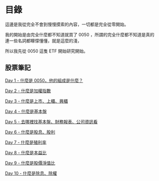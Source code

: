 # 目錄

這邊是我從完全不會到慢慢摸索的內容，一切都是完全從零開始。

我的開始是由完全什麼都不知道就買了 0050 ，所謂的完全什麼都不知道是真的連一些名詞都矇懞懂懂，就是這麼的淺，

所以我先從 0050 這隻 ETF 開始研究開始。

## 股票筆記

[Day 1 - 什麼是 0050，他的組成是什麼？](./contents/01-什麼是0050.md)

[Day 2 - 什麼是加權指數](./contents/02-什麼是加權指數.md)

[Day 3 - 什麼是上市、上櫃、興櫃](./contents/03-什麼是上市、上櫃、興櫃.md)

[Day 4 - 什麼是基本盤](./contents/04-什麼是基本盤.md)

[Day 5 - 去哪裡找基本盤、財務報表、公司資訊看](./contents/05-去哪裡找基本盤、財務報表、公司資訊看.md)

[Day 6 - 什麼是股息、股利](./contents/06-什麼是股息、股利.md)

[Day 7 - 什麼是殖利率](./contents/07-什麼是殖利率.md)

[Day 8 - 什麼是本益比](./contents/08-什麼是本益比.md)

[Day 9 - 什麼是股價淨值比](./contents/09-什麼是股價淨值比.md)

[Day 10 - 什麼是除息、除權](./contents/10-什麼是除息、除權.md)
